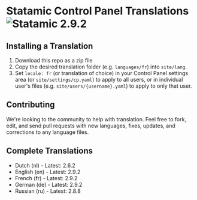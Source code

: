 # Statamic Control Panel Translations ![Statamic 2.9.2](https://img.shields.io/badge/statamic-2.9.2-blue.svg?style=flat-square)

## Installing a Translation

1. Download this repo as a zip file
2. Copy the desired translation folder (e.g. `languages/fr`) into `site/lang`.
3. Set `locale: fr` (or translation of choice) in your Control Panel settings area (or `site/settings/cp.yaml`) to apply to all users, or in individual user's files (e.g. `site/users/{username}.yaml`) to apply to only that user.

## Contributing

We're looking to the community to help with translation. Feel free to fork, edit, and send pull requests with new languages, fixes, updates, and corrections to any language files.

## Complete Translations

- Dutch (nl) - Latest: 2.6.2
- English (en) - Latest: 2.9.2
- French (fr) - Latest: 2.9.2
- German (de) - Latest: 2.9.2
- Russian (ru) - Latest: 2.8.8
